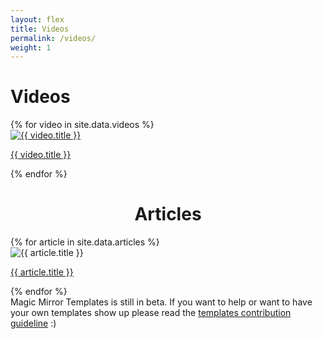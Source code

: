 ```yaml
---
layout: flex
title: Videos
permalink: /videos/
weight: 1
---
```


<h1 stlye='text-align:center;'>Videos</h1>
<div class="flex flex-wrap p1 templates">
{% for video in site.data.videos %}
      <div class="lg lg-col-4 md-col-4 sm-col-2">
        <a href="https://youtube.com/watch?v={{ video.yt_id }}&list=PLXM9Shjg7jenAH19HHSWYPJ4EtB4RNDc1">
        <img src="http://img.youtube.com/vi/{{ video.yt_id }}/0.jpg" alt="{{ video.title }}"/>
        </a>
        <p><a href="https://youtube.com/watch?v={{ video.yt_id }}&list=PLXM9Shjg7jenAH19HHSWYPJ4EtB4RNDc1">{{ video.title }}</a></p>
        </div>
{% endfor %}
</div>
<h1 style='text-align:center;'>Articles</h1>
<div class="flex flex-wrap p1 templates">
{% for article in site.data.articles %}
<div class='lg lg-col-3 md-col-3 sm-col-2 px3'>
<img src="{{ article.featured}}" alt="{{ article.title }}"  />
<p><a href="{{ article.link }}" alt="{{ article.title }}">{{ article.title }} </a></p>
</div>
{% endfor %}
</div>

<div class="center wrapper mt4" markdown="1">
Magic Mirror Templates is still in beta. If you want to help or want to have your own templates show up please read the <a href="/template-guideline">templates contribution guideline</a> :)
</div>
